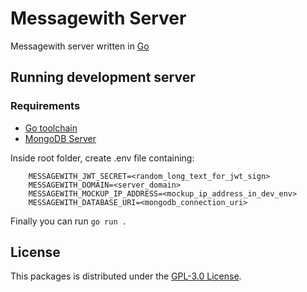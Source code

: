 # Messagewith Server
Messagewith server written in [Go](https://go.dev/)

## Running development server

### Requirements
- [Go toolchain](https://go.dev/doc/install)
- [MongoDB Server](https://www.mongodb.com/try/download/community)


Inside root folder, create .env file containing:
```
    MESSAGEWITH_JWT_SECRET=<random_long_text_for_jwt_sign>
    MESSAGEWITH_DOMAIN=<server_domain>
    MESSAGEWITH_MOCKUP_IP_ADDRESS=<mockup_ip_address_in_dev_env>
    MESSAGEWITH_DATABASE_URI=<mongodb_connection_uri>
```
Finally you can run ```go run .```


## License
This packages is distributed under the [GPL-3.0 License](https://github.com/messagewith/messagewith/blob/main/LICENSE).

